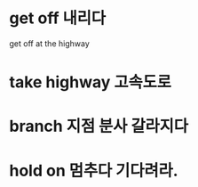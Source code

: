 # get off 내리다 
get off at the highway

# take highway 고속도로 

# branch 지점 분사 갈라지다

# hold on 멈추다 기다려라.
